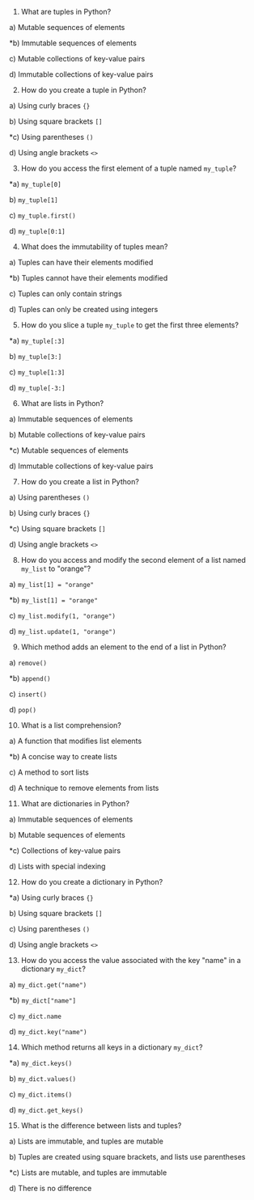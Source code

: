 1. What are tuples in Python?

a) Mutable sequences of elements

*b) Immutable sequences of elements

c) Mutable collections of key-value pairs

d) Immutable collections of key-value pairs

2. How do you create a tuple in Python?

a) Using curly braces `{}` 

b) Using square brackets `[]`

*c) Using parentheses `()`

d) Using angle brackets `<>`

3. How do you access the first element of a tuple named `my_tuple`?

*a) `my_tuple[0]`

b) `my_tuple[1]`

c) `my_tuple.first()`

d) `my_tuple[0:1]`

4. What does the immutability of tuples mean?

a) Tuples can have their elements modified

*b) Tuples cannot have their elements modified

c) Tuples can only contain strings

d) Tuples can only be created using integers

5. How do you slice a tuple `my_tuple` to get the first three elements?

*a) `my_tuple[:3]`

b) `my_tuple[3:]`

c) `my_tuple[1:3]`

d) `my_tuple[-3:]`

6. What are lists in Python?

a) Immutable sequences of elements

b) Mutable collections of key-value pairs

*c) Mutable sequences of elements

d) Immutable collections of key-value pairs

7. How do you create a list in Python?

a) Using parentheses `()`

b) Using curly braces `{}`

*c) Using square brackets `[]`

d) Using angle brackets `<>`

8. How do you access and modify the second element of a list named `my_list` to "orange"?

a) `my_list[1] = "orange"`

*b) `my_list[1] = "orange"`

c) `my_list.modify(1, "orange")`

d) `my_list.update(1, "orange")`

9. Which method adds an element to the end of a list in Python?

a) `remove()`

*b) `append()`

c) `insert()`

d) `pop()`

10. What is a list comprehension?

a) A function that modifies list elements

*b) A concise way to create lists

c) A method to sort lists

d) A technique to remove elements from lists

11. What are dictionaries in Python?

a) Immutable sequences of elements

b) Mutable sequences of elements

*c) Collections of key-value pairs

d) Lists with special indexing

12. How do you create a dictionary in Python?

*a) Using curly braces `{}`

b) Using square brackets `[]`

c) Using parentheses `()`

d) Using angle brackets `<>`

13. How do you access the value associated with the key "name" in a dictionary `my_dict`?

a) `my_dict.get("name")`

*b) `my_dict["name"]`

c) `my_dict.name`

d) `my_dict.key("name")`

14. Which method returns all keys in a dictionary `my_dict`?

*a) `my_dict.keys()`

b) `my_dict.values()`

c) `my_dict.items()`

d) `my_dict.get_keys()`

15.  What is the difference between lists and tuples?

a) Lists are immutable, and tuples are mutable

b) Tuples are created using square brackets, and lists use parentheses

*c) Lists are mutable, and tuples are immutable

d) There is no difference
